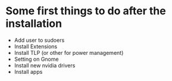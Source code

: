 # Some first things to do after the installation

- Add user to sudoers
- Install Extensions
- Install TLP (or other for power management)
- Setting on Gnome
- Install new nvidia drivers
- Install apps